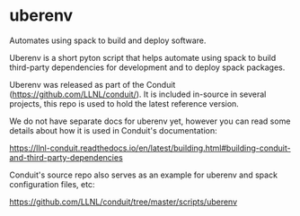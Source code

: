 # uberenv
Automates using spack to build and deploy software.

Uberenv is a short pyton script that helps automate using spack to build
third-party dependencies for development and to deploy spack packages. 

Uberenv was released as part of the Conduit (https://github.com/LLNL/conduit/). It is included in-source in several projects, this repo is used to hold the latest reference version.

We do not have separate docs for uberenv yet, however you can read some details about how it is used in Conduit's documentation:

https://llnl-conduit.readthedocs.io/en/latest/building.html#building-conduit-and-third-party-dependencies

Conduit's source repo also serves as an example for uberenv and spack configuration files, etc:

https://github.com/LLNL/conduit/tree/master/scripts/uberenv
